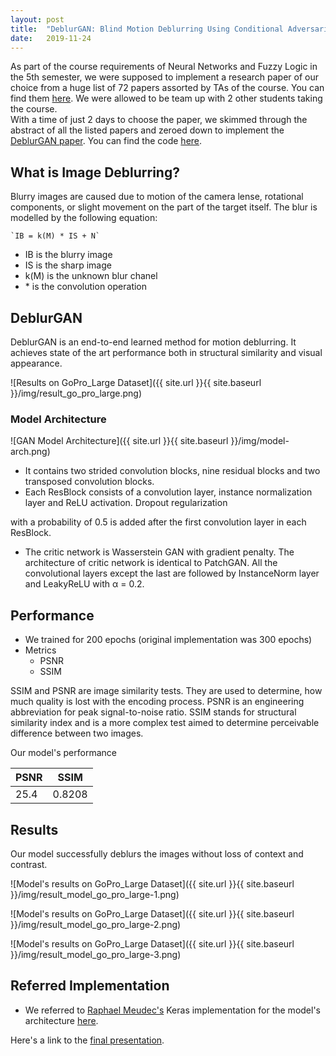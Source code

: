 ```yaml
---
layout: post
title:  "DeblurGAN: Blind Motion Deblurring Using Conditional Adversarial Networks"
date:   2019-11-24
---
```


As part of the course requirements of Neural Networks and Fuzzy Logic in the 5th semester, we were supposed to implement a research paper of our choice from a huge list of 72 papers assorted by TAs of the course. You can find them [here](https://bitsnnfl.github.io). We were allowed to be team up with 2 other students taking the course.
<br>
With a time of just 2 days to choose the paper, we skimmed through the abstract of all the listed papers and zeroed down to implement the [DeblurGAN paper](https://arxiv.org/pdf/1711.07064.pdf). You can find the code [here](https://github.com/siddhantkhandelwal/deblur-gan/).

## What is Image Deblurring?

Blurry images are caused due to motion of the camera lense, rotational components, or slight movement on the part of the target itself. The blur is modelled by the following equation:

`` `IB = k(M) * IS + N` ``

 - IB is the blurry image
 - IS is the sharp image
 - k(M) is the unknown blur chanel 
 - \* is the convolution operation

## DeblurGAN

DeblurGAN is an end-to-end learned method for motion deblurring. It achieves state of the art performance both in structural similarity and visual appearance.

![Results on GoPro_Large Dataset]({{ site.url }}{{ site.baseurl }}/img/result_go_pro_large.png)

### Model Architecture

![GAN Model Architecture]({{ site.url }}{{ site.baseurl }}/img/model-arch.png)

*  It contains two strided convolution blocks, nine residual blocks and two transposed convolution blocks.
* Each ResBlock consists of a convolution layer, instance normalization layer and ReLU activation. Dropout regularization

with a probability of 0.5 is added after the first convolution layer in each ResBlock.

* The critic network is Wasserstein GAN with gradient penalty. The architecture of critic network is identical to PatchGAN. All the convolutional layers except the last are followed by InstanceNorm layer and LeakyReLU with α = 0.2.

## Performance

* We trained for 200 epochs (original implementation was 300 epochs)
* Metrics
  + PSNR
  + SSIM

SSIM and PSNR are image similarity tests. They are used to determine, how much quality is lost with the encoding process. PSNR is an engineering abbreviation for peak signal-to-noise ratio. SSIM stands for structural similarity index and is a more complex test aimed to determine perceivable difference between two images.

Our model's performance

| PSNR | SSIM   |
|------|--------|
| 25.4 | 0.8208 |

## Results

Our model successfully deblurs the images without loss of context and contrast.

![Model's results on GoPro_Large Dataset]({{ site.url }}{{ site.baseurl }}/img/result_model_go_pro_large-1.png)

![Model's results on GoPro_Large Dataset]({{ site.url }}{{ site.baseurl }}/img/result_model_go_pro_large-2.png)

![Model's results on GoPro_Large Dataset]({{ site.url }}{{ site.baseurl }}/img/result_model_go_pro_large-3.png)

## Referred Implementation

* We referred to [Raphael Meudec's](https://github.com/RaphaelMeudec) Keras implementation for the model's architecture [here](https://github.com/RaphaelMeudec/deblur-gan).

Here's a link to the [final presentation](https://github.com/siddhantkhandelwal/deblur-gan/blob/master/DeBlurGAN%20Presentation.pdf).

